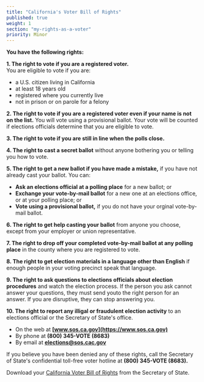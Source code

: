 ```yaml
---
title: "California's Voter Bill of Rights"
published: true
weight: 1
section: "my-rights-as-a-voter"
priority: Minor
---
```


**You have the following rights:**  

**1. The right to vote if you are a registered voter.**  
	You are eligible to vote if you are:  
   - a U.S. citizen living in California  
   - at least 18 years old  
   - registered where you currently live  
   - not in prison or on parole for a felony  
   
**2. The right to vote if you are a registered voter even if your name is not on the list.** You will vote using a provisional ballot. Your vote will be counted if elections officials determine that you are eligible to vote.  

**3. The right to vote if you are still in line when the polls close.**  

**4. The right to cast a secret ballot** without anyone bothering you or telling you how to vote.  

**5. The right to get a new ballot if you have made a mistake,** if you have not already cast your ballot. You can:  
- **Ask an elections official at a polling place** for a new ballot; or  
- **Exchange your vote-by-mail ballot** for a new one at an elections office, or at your polling place; or  
- **Vote using a provisional ballot,** if you do not have your orginal vote-by-mail ballot.  
    
**6. The right to get help casting your ballot** from anyone you choose, except from your employer or union representative.  

**7. The right to drop off your completed vote-by-mail ballot at any polling place** in the county where you are registered to vote.  

**8. The right to get election materials in a language other than English** if enough people in your voting precinct speak that language.  

**9. The right to ask questions to elections officials about election procedures** and watch the election process. If the person you ask cannot answer your questions, they must send youto the right person for an answer. If you are disruptive, they can stop answering you.  

**10. The right to report any illigal or fraudulent election activity** to an elections official or the Secretary of State's office.  
- On the web at **[www.sos.ca.gov](https://www.sos.ca.gov)**  
- By phone at **(800) 345-VOTE (8683)**  
- By email at **elections@sos.cac.gov**

If you believe you have been denied any of these rights, call the Secretary of State's confidential toll-free voter hotline at **(800) 345-VOTE (8683).**  

Download your [California Voter Bill of Rights](https://drive.google.com/file/d/0B0h2E_kd8S-LTFJWbm9hbkFDTUlGdFVoeWpDWFVfT1pjUUpJ/view?usp=sharing) from the Secretary of State.
